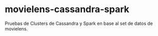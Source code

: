 # movielens-cassandra-spark
Pruebas de Clusters de Cassandra y Spark en base al set de datos de movielens.
